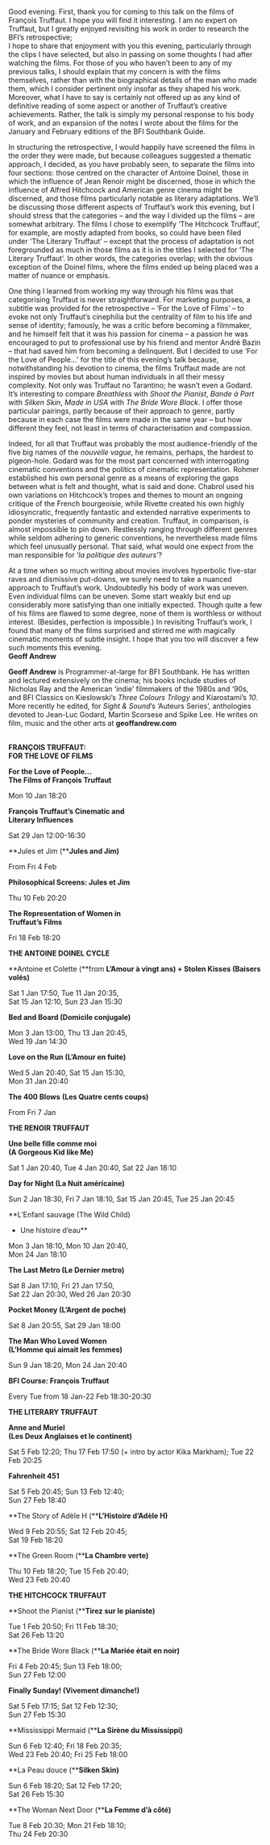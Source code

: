

Good evening. First, thank you for coming to this talk on the films of François Truffaut. I hope you will find it interesting. I am no expert on Truffaut, but I greatly enjoyed revisiting his work in order to research the BFI’s retrospective;  
I hope to share that enjoyment with you this evening, particularly through the clips I have selected, but also in passing on some thoughts I had after watching the films. For those of you who haven’t been to any of my previous talks, I should explain that my concern is with the films themselves, rather than with the biographical details of the man who made them, which I consider pertinent only insofar as they shaped his work. Moreover, what I have to say is certainly not offered up as any kind of definitive reading of some aspect or another of Truffaut’s creative achievements. Rather, the talk is simply my personal response to his body of work, and an expansion of the notes I  wrote about the films for the January and February editions of the BFI Southbank Guide.

In structuring the retrospective, I would happily have screened the films in the order they were made, but because colleagues suggested a thematic approach, I decided, as you have probably seen, to separate the films into four sections: those centred on the character of Antoine Doinel, those in which the influence of Jean Renoir might be discerned, those in which the influence of Alfred Hitchcock and American genre cinema might be discerned, and those films particularly notable as literary adaptations. We’ll be discussing those different aspects of Truffaut’s work this evening, but I should stress that the categories – and the way I divided up the films – are somewhat arbitrary.  The films I chose to exemplify ‘The Hitchcock Truffaut’, for example, are mostly adapted from books, so could have been filed under ‘The Literary Truffaut’ – except that the process of adaptation is not foregrounded as much in those films as it is in the titles I selected for ‘The Literary Truffaut’. In other words, the categories overlap; with the obvious exception of the Doinel films, where the films ended up being placed was a matter of nuance or emphasis.

One thing I learned from working my way through his films was that categorising Truffaut is never straightforward. For marketing purposes, a subtitle was provided for the retrospective – ‘For the Love of Films’ – to evoke not only Truffaut’s cinephilia but the centrality of film to his life and sense of identity; famously, he was a critic before becoming a filmmaker, and he himself felt that it was his passion for cinema – a passion he was encouraged to put to professional use by his friend and mentor André Bazin – that had saved him from becoming a delinquent. But I decided to use ‘For the Love of People…’ for the title of this evening’s talk because, notwithstanding his devotion to cinema, the films Truffaut made are not inspired by movies but about human individuals in all their messy complexity. Not only was Truffaut no Tarantino; he wasn’t even a Godard. It’s interesting to compare _Breathless_ with _Shoot the Pianist_, _Bande à Part_ with _Silken Skin_, _Made in USA_ with _The Bride Wore Black_. I offer those particular pairings, partly because of their approach to genre, partly because in each case the films were made in the same year – but how different they feel, not least in terms of characterisation and compassion.

Indeed, for all that Truffaut was probably the most audience-friendly of the five big names of the _nouvelle vague,_ he remains, perhaps, the hardest to pigeon-hole. Godard was for the most part concerned with interrogating cinematic conventions and the politics of cinematic representation. Rohmer established his own personal genre as a means of exploring the gaps between what is felt and thought, what is said and done. Chabrol used his own variations on Hitchcock’s tropes and themes to mount an ongoing critique of the French bourgeoisie, while Rivette created his own highly idiosyncratic, frequently fantastic and extended narrative experiments to ponder mysteries of community and creation. Truffaut, in comparison, is almost impossible to pin down. Restlessly ranging through different genres while seldom adhering to generic conventions, he nevertheless made films which feel unusually personal. That said, what would one expect from the man responsible for ‘_la politique des auteurs_’?

At a time when so much writing about movies involves hyperbolic five-star raves and dismissive put-downs, we surely need to take a nuanced approach to Truffaut’s work. Undoubtedly his body of work was uneven. Even individual films can be uneven. Some start weakly but end up considerably more satisfying than one initially expected. Though quite a few of his films are flawed to some degree, none of them is worthless or without interest. (Besides, perfection is impossible.) In revisiting Truffaut’s work, I found that many of the films surprised and stirred me with magically cinematic moments of subtle insight. I hope that you too will discover a few such moments this evening.  
**Geoff Andrew**

**Geoff Andrew** is Programmer-at-large for BFI Southbank. He has written and lectured extensively on the cinema; his books include studies of Nicholas Ray and the American ‘indie’ filmmakers of the 1980s and ‘90s, and BFI Classics on Kieslowski’s _Three Colours Trilogy_ and Kiarostami’s _10_. More recently he edited, for _Sight & Sound_’s ‘Auteurs Series’, anthologies devoted to Jean-Luc Godard, Martin Scorsese and Spike Lee. He writes on film, music and the other arts at **geoffandrew.com**
<br><br>

**FRANÇOIS TRUFFAUT:  
FOR THE LOVE OF FILMS**

**For the Love of People...  
The Films of François Truffaut**

Mon 10 Jan 18:20

**François Truffaut’s Cinematic and  
Literary Influences**

Sat 29 Jan 12:00-16:30

**Jules et Jim (****Jules and Jim)**

From Fri 4 Feb

**Philosophical Screens: Jules et Jim**

Thu 10 Feb 20:20

**The Representation of Women in  
Truffaut’s Films**

Fri 18 Feb 18:20

**THE ANTOINE DOINEL CYCLE**

**Antoine et Colette (**from **L’Amour à vingt ans) + Stolen Kisses (Baisers volés)**

Sat 1 Jan 17:50, Tue 11 Jan 20:35,  
Sat 15 Jan 12:10, Sun 23 Jan 15:30

**Bed and Board (Domicile conjugale)**

Mon 3 Jan 13:00, Thu 13 Jan 20:45,  
Wed 19 Jan 14:30

**Love on the Run (L’Amour en fuite)**

Wed 5 Jan 20:40, Sat 15 Jan 15:30,  
Mon 31 Jan 20:40

**The 400 Blows** **(Les Quatre cents coups)**

From Fri 7 Jan

**THE RENOIR TRUFFAUT**

**Une belle fille comme moi  
(A Gorgeous Kid like Me)**

Sat 1 Jan 20:40, Tue 4 Jan 20:40, Sat 22 Jan 18:10

**Day for Night (La Nuit américaine)**

Sun 2 Jan 18:30, Fri 7 Jan 18:10, Sat 15 Jan 20:45, Tue 25 Jan 20:45

**L’Enfant sauvage (The Wild Child)  
+ Une histoire d’eau**

Mon 3 Jan 18:10, Mon 10 Jan 20:40,  
Mon 24 Jan 18:10

**The Last Metro (Le Dernier metro)**

Sat 8 Jan 17:10, Fri 21 Jan 17:50,  
Sat 22 Jan 20:30, Wed 26 Jan 20:30

**Pocket Money (L’Argent de poche)**

Sat 8 Jan 20:55, Sat 29 Jan 18:00

**The Man Who Loved Women  
(L’Homme qui aimait les femmes)**

Sun 9 Jan 18:20, Mon 24 Jan 20:40

**BFI Course: François Truffaut**

Every Tue from 18 Jan-22 Feb 18:30-20:30

**THE LITERARY TRUFFAUT**

**Anne and Muriel  
(Les Deux Anglaises et le continent)**

Sat 5 Feb 12:20; Thu 17 Feb 17:50 (+ intro by actor Kika Markham); Tue 22 Feb 20:25

**Fahrenheit 451**

Sat 5 Feb 20:45; Sun 13 Feb 12:40;  
Sun 27 Feb 18:40

**The Story of Adèle H (****L’Histoire d’Adèle H)**

Wed 9 Feb 20:55; Sat 12 Feb 20:45;  
Sat 19 Feb 18:20

**The Green Room (****La Chambre verte)**

Thu 10 Feb 18:20; Tue 15 Feb 20:40;  
Wed 23 Feb 20:40

**THE HITCHCOCK TRUFFAUT**

**Shoot the Pianist (****Tirez sur le pianiste)**

Tue 1 Feb 20:50; Fri 11 Feb 18:30;  
Sat 26 Feb 13:20

**The Bride Wore Black (****La Mariée était en noir)**

Fri 4 Feb 20:45; Sun 13 Feb 18:00;  
Sun 27 Feb 12:00

**Finally Sunday! (Vivement dimanche!)**

Sat 5 Feb 17:15; Sat 12 Feb 12:30;  
Sun 27 Feb 15:30

**Mississippi Mermaid (****La Sirène du Mississippi)**

Sun 6 Feb 12:40; Fri 18 Feb 20:35;  
Wed 23 Feb 20:40; Fri 25 Feb 18:00

**La Peau douce (****Silken Skin)**

Sun 6 Feb 18:20; Sat 12 Feb 17:20;  
Sat 26 Feb 15:30

**The Woman Next Door (****La Femme d’à côté)**

Tue 8 Feb 20:30; Mon 21 Feb 18:10;  
Thu 24 Feb 20:30
<!--stackedit_data:
eyJoaXN0b3J5IjpbLTgyNTA1OTM2M119
-->
